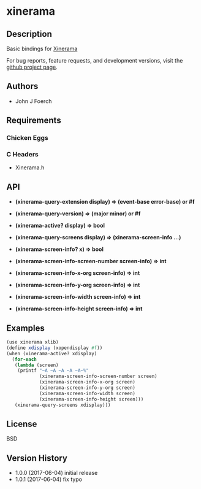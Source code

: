 
# xinerama


## Description

Basic bindings for [Xinerama](https://www.x.org/releases/X11R7.7/doc/man/man3/Xinerama.3.xhtml)

For bug reports, feature requests, and development versions, visit the
[github project page](https://github.com/retroj/xinerama-egg/).

## Authors

* John J Foerch


## Requirements
### Chicken Eggs

### C Headers

* Xinerama.h


## API

* **(xinerama-query-extension display) => (event-base error-base) or #f**

* **(xinerama-query-version) => (major minor) or #f**

* **(xinerama-active? display) => bool**

* **(xinerama-query-screens display) => (xinerama-screen-info ...)**

* **(xinerama-screen-info? x) => bool**

* **(xinerama-screen-info-screen-number screen-info) => int**

* **(xinerama-screen-info-x-org screen-info) => int**

* **(xinerama-screen-info-y-org screen-info) => int**

* **(xinerama-screen-info-width screen-info) => int**

* **(xinerama-screen-info-height screen-info) => int**


## Examples

```scheme
(use xinerama xlib)
(define xdisplay (xopendisplay #f))
(when (xinerama-active? xdisplay)
  (for-each
   (lambda (screen)
    (printf "~A ~A ~A ~A ~A~%"
            (xinerama-screen-info-screen-number screen)
            (xinerama-screen-info-x-org screen)
            (xinerama-screen-info-y-org screen)
            (xinerama-screen-info-width screen)
            (xinerama-screen-info-height screen)))
   (xinerama-query-screens xdisplay)))
```


## License

BSD


## Version History

* 1.0.0 (2017-06-04) initial release
* 1.0.1 (2017-06-04) fix typo
